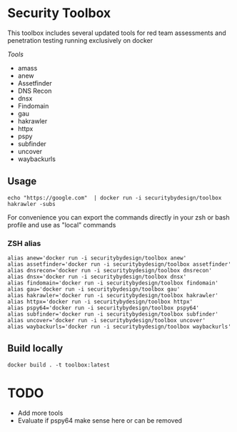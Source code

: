 # Security Toolbox

This toolbox includes several updated tools for red team assessments and penetration testing running exclusively on docker

*Tools*

- amass
- anew
- Assetfinder
- DNS Recon
- dnsx
- Findomain
- gau
- hakrawler
- httpx
- pspy
- subfinder
- uncover
- waybackurls
## Usage

```
echo "https://google.com"  | docker run -i securitybydesign/toolbox hakrawler -subs
```

For convenience you can export the commands directly in your zsh or bash profile and use as "local" commands

### ZSH alias

```
alias anew='docker run -i securitybydesign/toolbox anew'
alias assetfinder='docker run -i securitybydesign/toolbox assetfinder'
alias dnsrecon='docker run -i securitybydesign/toolbox dnsrecon'
alias dnsx='docker run -i securitybydesign/toolbox dnsx'
alias findomain='docker run -i securitybydesign/toolbox findomain'
alias gau='docker run -i securitybydesign/toolbox gau'
alias hakrawler='docker run -i securitybydesign/toolbox hakrawler'
alias httpx='docker run -i securitybydesign/toolbox httpx'
alias pspy64='docker run -i securitybydesign/toolbox pspy64'
alias subfinder='docker run -i securitybydesign/toolbox subfinder'
alias uncover='docker run -i securitybydesign/toolbox uncover'
alias waybackurls='docker run -i securitybydesign/toolbox waybackurls'
```


## Build locally

```
docker build . -t toolbox:latest
```

# TODO

- Add more tools
- Evaluate if pspy64 make sense here or can be removed
